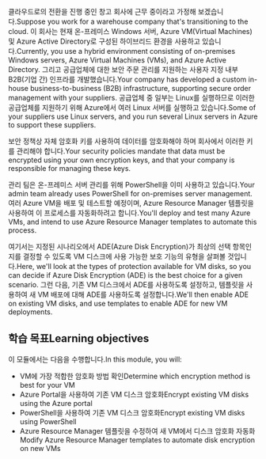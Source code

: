 <span data-ttu-id="7f3d8-101">클라우드로의 전환을 진행 중인 창고 회사에 근무 중이라고 가정해 보겠습니다.</span><span class="sxs-lookup"><span data-stu-id="7f3d8-101">Suppose you work for a warehouse company that's transitioning to the cloud.</span></span> <span data-ttu-id="7f3d8-102">이 회사는 현재 온-프레미스 Windows 서버, Azure VM(Virtual Machines) 및 Azure Active Directory로 구성된 하이브리드 환경을 사용하고 있습니다.</span><span class="sxs-lookup"><span data-stu-id="7f3d8-102">Currently, you use a hybrid environment consisting of on-premises Windows servers, Azure Virtual Machines (VMs), and Azure Active Directory.</span></span> <span data-ttu-id="7f3d8-103">그리고 공급업체에 대한 보안 주문 관리를 지원하는 사용자 지정 내부 B2B(기업 간) 인프라를 개발했습니다.</span><span class="sxs-lookup"><span data-stu-id="7f3d8-103">Your company has developed a custom in-house business-to-business (B2B) infrastructure, supporting secure order management with your suppliers.</span></span> <span data-ttu-id="7f3d8-104">공급업체 중 일부는 Linux를 실행하므로 이러한 공급업체를 지원하기 위해 Azure에서 여러 Linux 서버를 실행하고 있습니다.</span><span class="sxs-lookup"><span data-stu-id="7f3d8-104">Some of your suppliers use Linux servers, and you run several Linux servers in Azure to support these suppliers.</span></span>

<span data-ttu-id="7f3d8-105">보안 정책상 자체 암호화 키를 사용하여 데이터를 암호화해야 하며 회사에서 이러한 키를 관리해야 합니다.</span><span class="sxs-lookup"><span data-stu-id="7f3d8-105">Your security policies mandate that data must be encrypted using your own encryption keys, and that your company is responsible for managing these keys.</span></span>

<span data-ttu-id="7f3d8-106">관리 팀은 온-프레미스 서버 관리를 위해 PowerShell을 이미 사용하고 있습니다.</span><span class="sxs-lookup"><span data-stu-id="7f3d8-106">Your admin team already uses PowerShell for on-premises server management.</span></span> <span data-ttu-id="7f3d8-107">여러 Azure VM을 배포 및 테스트할 예정이며, Azure Resource Manager 템플릿을 사용하여 이 프로세스를 자동화하려고 합니다.</span><span class="sxs-lookup"><span data-stu-id="7f3d8-107">You'll deploy and test many Azure VMs, and intend to use Azure Resource Manager templates to automate this process.</span></span>

<span data-ttu-id="7f3d8-108">여기서는 지정된 시나리오에서 ADE(Azure Disk Encryption)가 최상의 선택 항목인지를 결정할 수 있도록 VM 디스크에 사용 가능한 보호 기능의 유형을 살펴볼 것입니다.</span><span class="sxs-lookup"><span data-stu-id="7f3d8-108">Here, we'll look at the types of protection available for VM disks, so you can decide if Azure Disk Encryption (ADE) is the best choice for a given scenario.</span></span> <span data-ttu-id="7f3d8-109">그런 다음, 기존 VM 디스크에서 ADE를 사용하도록 설정하고, 템플릿을 사용하여 새 VM 배포에 대해 ADE를 사용하도록 설정합니다.</span><span class="sxs-lookup"><span data-stu-id="7f3d8-109">We'll then enable ADE on existing VM disks, and use templates to enable ADE for new VM deployments.</span></span>


## <a name="learning-objectives"></a><span data-ttu-id="7f3d8-110">학습 목표</span><span class="sxs-lookup"><span data-stu-id="7f3d8-110">Learning objectives</span></span>

<span data-ttu-id="7f3d8-111">이 모듈에서는 다음을 수행합니다.</span><span class="sxs-lookup"><span data-stu-id="7f3d8-111">In this module, you will:</span></span>

- <span data-ttu-id="7f3d8-112">VM에 가장 적합한 암호화 방법 확인</span><span class="sxs-lookup"><span data-stu-id="7f3d8-112">Determine which encryption method is best for your VM</span></span>
- <span data-ttu-id="7f3d8-113">Azure Portal을 사용하여 기존 VM 디스크 암호화</span><span class="sxs-lookup"><span data-stu-id="7f3d8-113">Encrypt existing VM disks using the Azure portal</span></span>
- <span data-ttu-id="7f3d8-114">PowerShell을 사용하여 기존 VM 디스크 암호화</span><span class="sxs-lookup"><span data-stu-id="7f3d8-114">Encrypt existing VM disks using PowerShell</span></span>
- <span data-ttu-id="7f3d8-115">Azure Resource Manager 템플릿을 수정하여 새 VM에서 디스크 암호화 자동화</span><span class="sxs-lookup"><span data-stu-id="7f3d8-115">Modify Azure Resource Manager templates to automate disk encryption on new VMs</span></span>

